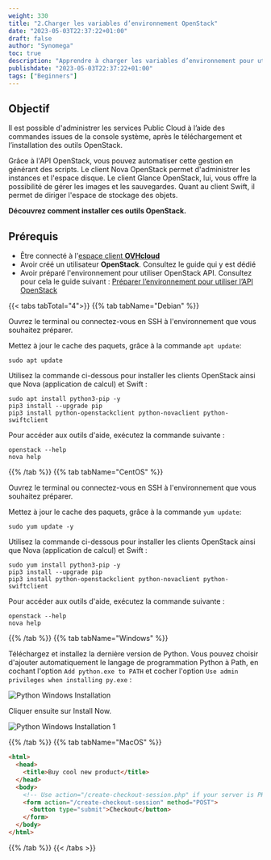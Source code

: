 ```yaml
---
weight: 330
title: "2.Charger les variables d’environnement OpenStack"
date: "2023-05-03T22:37:22+01:00"
draft: false
author: "Synomega"
toc: true
description: "Apprendre à charger les variables d’environnement pour utiliser l’API d’OpenStack"
publishdate: "2023-05-03T22:37:22+01:00"
tags: ["Beginners"]
---
```



## Objectif

Il est possible d'administrer les services Public Cloud à l’aide des commandes issues de la console système, après le téléchargement et l’installation des outils OpenStack.

Grâce à l'API OpenStack, vous pouvez automatiser cette gestion en générant des scripts. Le client Nova OpenStack permet d'administrer les instances et l'espace disque. Le client Glance OpenStack, lui, vous offre la possibilité de gérer les images et les sauvegardes. Quant au client Swift, il permet de diriger l'espace de stockage des objets.

**Découvrez comment installer ces outils OpenStack.**


## Prérequis

- Être connecté à l'[espace client **OVHcloud**](https://www.ovh.com/auth/)
- Avoir créé un utilisateur **OpenStack**. Consultez le guide qui y est dédié
- Avoir préparé l'environnement pour utiliser OpenStack API. Consultez pour cela le guide suivant : [Préparer l’environnement pour utiliser l’API OpenStack](https://synomega-docs.pages.dev/docs/procedure-technique/cloud-computing/openstack/1.preparer-un-environement-openstack-api/)


{{< tabs tabTotal="4">}}
{{% tab tabName="Debian" %}}

Ouvrez le terminal ou connectez-vous en SSH à l'environnement que vous souhaitez préparer.

Mettez à jour le cache des paquets, grâce à la commande `apt update`:

```shell
sudo apt update
```

Utilisez la commande ci-dessous pour installer les clients OpenStack ainsi que Nova (application de calcul) et Swift :

```shell
sudo apt install python3-pip -y
pip3 install --upgrade pip
pip3 install python-openstackclient python-novaclient python-swiftclient
```

Pour accéder aux outils d'aide, exécutez la commande suivante :

```shell
openstack --help
nova help
```

{{% /tab %}}
{{% tab tabName="CentOS" %}}

Ouvrez le terminal ou connectez-vous en SSH à l'environnement que vous souhaitez préparer.

Mettez à jour le cache des paquets, grâce à la commande `yum update`:

```shell
sudo yum update -y
```

Utilisez la commande ci-dessous pour installer les clients OpenStack ainsi que Nova (application de calcul) et Swift :

```shell
sudo yum install python3-pip -y
pip3 install --upgrade pip
pip3 install python-openstackclient python-novaclient python-swiftclient
```

Pour accéder aux outils d'aide, exécutez la commande suivante :

```shell
openstack --help
nova help
```

{{% /tab %}}
{{% tab tabName="Windows" %}}

Téléchargez et installez la dernière version de Python. Vous pouvez choisir d'ajouter automatiquement le langage de programmation Python à Path, en cochant l'option `Add python.exe to PATH` et cocher l'option `Use admin privileges when installing py.exe` :

![Python Windows Installation](https://res.cloudinary.com/dbpsen1rc/image/upload/v1697557875/openstack_api/windows/python/1.png)

Cliquer ensuite sur Install Now.

![Python Windows Installation 1 ](https://res.cloudinary.com/dbpsen1rc/image/upload/v1697557875/openstack_api/windows/python/2.png)

{{% /tab %}}
{{% tab tabName="MacOS" %}}

```html
<html>
  <head>
    <title>Buy cool new product</title>
  </head>
  <body>
    <!-- Use action="/create-checkout-session.php" if your server is PHP based. -->
    <form action="/create-checkout-session" method="POST">
      <button type="submit">Checkout</button>
    </form>
  </body>
</html>
```

{{% /tab %}}
{{< /tabs >}}